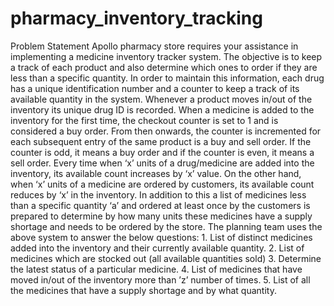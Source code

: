 # pharmacy_inventory_tracking
Problem Statement   Apollo pharmacy store requires your assistance in implementing a medicine inventory tracker system.  The objective is to keep a track of each product and also determine which ones to order if they are  less than a specific quantity. In order to maintain this information, each drug has a unique identification  number  and  a  counter  to  keep  a  track  of  its  available  quantity  in  the  system.  Whenever  a  product  moves in/out of the inventory its unique drug ID is recorded.  When a medicine is added to the inventory for the first time, the checkout counter is set to 1 and is  considered a buy order. From then onwards, the counter is incremented for each subsequent entry of  the same product is a buy and sell order. If the counter is odd, it means a buy order and if the counter  is even, it means a sell order.  Every time when ‘x’ units of a drug/medicine are added into the inventory, its available count increases  by ‘x’ value. On the other hand, when ‘x’ units of a medicine are ordered by customers, its available  count reduces by ‘x’ in the inventory.  In addition to this a list of medicines less than a specific quantity ‘a’ and ordered at least once by the  customers is prepared to determine by how many units these medicines have a supply shortage and  needs to be ordered by the store.  The planning team uses the above system to answer the below questions:   1. List of distinct medicines added into the inventory and their currently available quantity.   2. List of medicines which are stocked out (all available quantities sold)  3. Determine the latest status of a particular medicine.  4. List of medicines that have moved in/out of the inventory more than ’z’ number of times.   5. List of all the medicines that have a supply shortage and by what quantity. 
